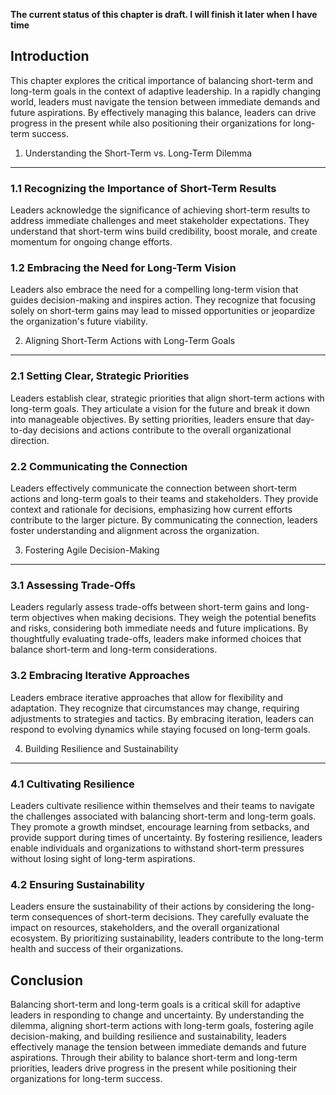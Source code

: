 **The current status of this chapter is draft. I will finish it later when I have time**

Introduction
------------

This chapter explores the critical importance of balancing short-term and long-term goals in the context of adaptive leadership. In a rapidly changing world, leaders must navigate the tension between immediate demands and future aspirations. By effectively managing this balance, leaders can drive progress in the present while also positioning their organizations for long-term success.

1. Understanding the Short-Term vs. Long-Term Dilemma
-----------------------------------------------------

### 1.1 Recognizing the Importance of Short-Term Results

Leaders acknowledge the significance of achieving short-term results to address immediate challenges and meet stakeholder expectations. They understand that short-term wins build credibility, boost morale, and create momentum for ongoing change efforts.

### 1.2 Embracing the Need for Long-Term Vision

Leaders also embrace the need for a compelling long-term vision that guides decision-making and inspires action. They recognize that focusing solely on short-term gains may lead to missed opportunities or jeopardize the organization's future viability.

2. Aligning Short-Term Actions with Long-Term Goals
---------------------------------------------------

### 2.1 Setting Clear, Strategic Priorities

Leaders establish clear, strategic priorities that align short-term actions with long-term goals. They articulate a vision for the future and break it down into manageable objectives. By setting priorities, leaders ensure that day-to-day decisions and actions contribute to the overall organizational direction.

### 2.2 Communicating the Connection

Leaders effectively communicate the connection between short-term actions and long-term goals to their teams and stakeholders. They provide context and rationale for decisions, emphasizing how current efforts contribute to the larger picture. By communicating the connection, leaders foster understanding and alignment across the organization.

3. Fostering Agile Decision-Making
----------------------------------

### 3.1 Assessing Trade-Offs

Leaders regularly assess trade-offs between short-term gains and long-term objectives when making decisions. They weigh the potential benefits and risks, considering both immediate needs and future implications. By thoughtfully evaluating trade-offs, leaders make informed choices that balance short-term and long-term considerations.

### 3.2 Embracing Iterative Approaches

Leaders embrace iterative approaches that allow for flexibility and adaptation. They recognize that circumstances may change, requiring adjustments to strategies and tactics. By embracing iteration, leaders can respond to evolving dynamics while staying focused on long-term goals.

4. Building Resilience and Sustainability
-----------------------------------------

### 4.1 Cultivating Resilience

Leaders cultivate resilience within themselves and their teams to navigate the challenges associated with balancing short-term and long-term goals. They promote a growth mindset, encourage learning from setbacks, and provide support during times of uncertainty. By fostering resilience, leaders enable individuals and organizations to withstand short-term pressures without losing sight of long-term aspirations.

### 4.2 Ensuring Sustainability

Leaders ensure the sustainability of their actions by considering the long-term consequences of short-term decisions. They carefully evaluate the impact on resources, stakeholders, and the overall organizational ecosystem. By prioritizing sustainability, leaders contribute to the long-term health and success of their organizations.

Conclusion
----------

Balancing short-term and long-term goals is a critical skill for adaptive leaders in responding to change and uncertainty. By understanding the dilemma, aligning short-term actions with long-term goals, fostering agile decision-making, and building resilience and sustainability, leaders effectively manage the tension between immediate demands and future aspirations. Through their ability to balance short-term and long-term priorities, leaders drive progress in the present while positioning their organizations for long-term success.
